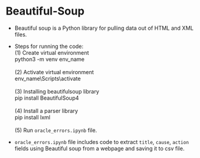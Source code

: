 # Beautiful-Soup

- Beautiful soup is a Python library for pulling data out of HTML and XML files.<br>

- Steps for running the code:<br>
(1) Create virtual environment<br>
python3 -m venv env_name<br><br>
(2) Activate virtual environment<br>
env_name\Scripts\activate<br><br>
(3) Installing beautifulsoup library<br>
	pip install BeautifulSoup4<br><br>
(4) Install a parser library<br>
	pip install lxml<br><br>
(5) Run `oracle_errors.ipynb` file.

- `oracle_errors.ipynb` file includes code to extract `title`, `cause`, `action` fields using Beautiful soup from a webpage and saving it to csv file.
